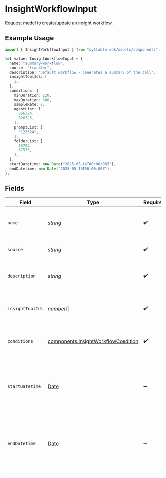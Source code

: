 # InsightWorkflowInput

Request model to create/update an insight workflow.

## Example Usage

```typescript
import { InsightWorkflowInput } from "syllable-sdk/models/components";

let value: InsightWorkflowInput = {
  name: "summary-workflow",
  source: "transfer",
  description: "Default workflow - generates a summary of the call",
  insightToolIds: [
    1,
  ],
  conditions: {
    minDuration: 120,
    maxDuration: 600,
    sampleRate: 2,
    agentList: [
      866324,
      826325,
    ],
    promptList: [
      "123324",
    ],
    folderList: [
      16754,
      67535,
    ],
  },
  startDatetime: new Date("2025-05-14T00:00:00Z"),
  endDatetime: new Date("2025-05-15T00:00:00Z"),
};
```

## Fields

| Field                                                                                              | Type                                                                                               | Required                                                                                           | Description                                                                                        | Example                                                                                            |
| -------------------------------------------------------------------------------------------------- | -------------------------------------------------------------------------------------------------- | -------------------------------------------------------------------------------------------------- | -------------------------------------------------------------------------------------------------- | -------------------------------------------------------------------------------------------------- |
| `name`                                                                                             | *string*                                                                                           | :heavy_check_mark:                                                                                 | Human-readable name of insight workflow                                                            | summary-workflow                                                                                   |
| `source`                                                                                           | *string*                                                                                           | :heavy_check_mark:                                                                                 | Source of the insight workflow                                                                     | agent                                                                                              |
| `description`                                                                                      | *string*                                                                                           | :heavy_check_mark:                                                                                 | Text description of insight workflow                                                               | Default workflow - generates a summary of the call                                                 |
| `insightToolIds`                                                                                   | *number*[]                                                                                         | :heavy_check_mark:                                                                                 | List of IDs of insight tool configurations used in the workflow                                    | [<br/>1<br/>]                                                                                      |
| `conditions`                                                                                       | [components.InsightWorkflowCondition](../../models/components/insightworkflowcondition.md)         | :heavy_check_mark:                                                                                 | Model for the conditions that trigger an insight workflow.                                         |                                                                                                    |
| `startDatetime`                                                                                    | [Date](https://developer.mozilla.org/en-US/docs/Web/JavaScript/Reference/Global_Objects/Date)      | :heavy_minus_sign:                                                                                 | Timestamp for when the insight workflow should start. An empty value indicates start on activation | 2025-05-14T00:00:00Z                                                                               |
| `endDatetime`                                                                                      | [Date](https://developer.mozilla.org/en-US/docs/Web/JavaScript/Reference/Global_Objects/Date)      | :heavy_minus_sign:                                                                                 | Timestamp of when the insight workflow should end. An empty value indicates no end                 | 2025-05-15T00:00:00Z                                                                               |